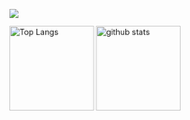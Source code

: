 ![](http://github-profile-summary-cards.vercel.app/api/cards/profile-details?username=s1f10210386&theme=react)

<p align="left"> 
  <img alt="Top Langs" height="150px" src="https://github-readme-stats.vercel.app/api/top-langs/?username=s1f10210386&layout=compact&count_private=true&show_icons=true&theme=react" />
  <img alt="github stats" height="150px" src="http://github-profile-summary-cards.vercel.app/api/cards/stats?username=s1f10210386&theme=react" />
</p>
